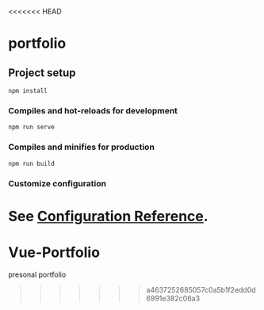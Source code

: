 <<<<<<< HEAD
# portfolio

## Project setup
```
npm install
```

### Compiles and hot-reloads for development
```
npm run serve
```

### Compiles and minifies for production
```
npm run build
```

### Customize configuration
See [Configuration Reference](https://cli.vuejs.org/config/).
=======
# Vue-Portfolio
presonal portfolio
>>>>>>> a4637252685057c0a5b1f2edd0d6991e382c06a3
